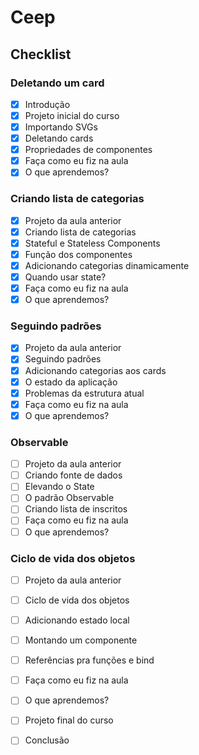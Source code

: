 # Ceep
## Checklist
### Deletando um card
- [x] Introdução
- [x] Projeto inicial do curso
- [x] Importando SVGs
- [x] Deletando cards
- [x] Propriedades de componentes
- [x] Faça como eu fiz na aula
- [x] O que aprendemos?

### Criando lista de categorias
- [x] Projeto da aula anterior
- [x] Criando lista de categorias
- [x] Stateful e Stateless Components
- [x] Função dos componentes
- [x] Adicionando categorias dinamicamente
- [x] Quando usar state?
- [x] Faça como eu fiz na aula
- [x] O que aprendemos?

### Seguindo padrões
- [x] Projeto da aula anterior
- [x] Seguindo padrões
- [x] Adicionando categorias aos cards
- [x] O estado da aplicação
- [x] Problemas da estrutura atual
- [x] Faça como eu fiz na aula
- [x] O que aprendemos?

### Observable
- [ ] Projeto da aula anterior
- [ ] Criando fonte de dados
- [ ] Elevando o State
- [ ] O padrão Observable
- [ ] Criando lista de inscritos
- [ ] Faça como eu fiz na aula
- [ ] O que aprendemos?

### Ciclo de vida dos objetos
- [ ] Projeto da aula anterior
- [ ] Ciclo de vida dos objetos
- [ ] Adicionando estado local
- [ ] Montando um componente
- [ ] Referências pra funções e bind
- [ ] Faça como eu fiz na aula
- [ ] O que aprendemos?
- [ ] Projeto final do curso
- [ ] Conclusão

